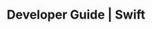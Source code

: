 ---
title: Developer Guide | Swift
description: Swift Developer Guide
menu:
  product_swift_0.6.0:
    identifier: developer-guide
    name: Developer Guide
    parent: setup
    weight: 25
menu_name: product_swift_0.6.0
---